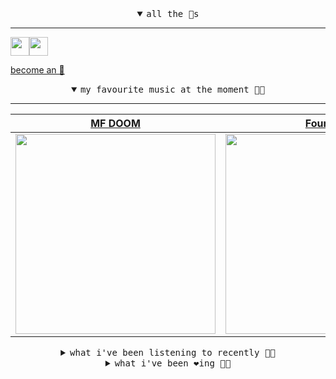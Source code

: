 <details open>

<summary align="center"><samp>all the 🥚s</samp></summary>
<hr />

<a href="https://github.com/pvinis"><img src="https://avatars.githubusercontent.com/u/100233?s=90&v=4" width="30" height="30" /><a href="https://github.com/maxPugh"><img src="https://avatars.githubusercontent.com/u/46350013?s=90&u=52a601eaa2d272b35477d096fe782ebf0a8a1f68&v=4" width="30" height="30" />

<samp><a href="https://github.com/bitttttten/bitttttten/stargazers">become an 🥚</a></samp>

</details>

<details open>

<summary align="center"><samp>my favourite music at the moment 🎵🎶</samp></summary>
<hr />

<!-- toc -->

| [MF DOOM](https://open.spotify.com/artist/2pAWfrd7WFF3XhVt9GooDL)                                                                                                | [Four Tet](https://open.spotify.com/artist/7Eu1txygG6nJttLHbZdQOh)                                                                                               | [CZARFACE](https://open.spotify.com/artist/4John8fJ3LKqFho0pselVr)                                                                                               | [Flavien Berger](https://open.spotify.com/artist/5PyU5aVBI66v0pkCIvEJfu)                                                                                         |
| ---------------------------------------------------------------------------------------------------------------------------------------------------------------- | ---------------------------------------------------------------------------------------------------------------------------------------------------------------- | ---------------------------------------------------------------------------------------------------------------------------------------------------------------- | ---------------------------------------------------------------------------------------------------------------------------------------------------------------- |
| [<img src="https://i.scdn.co/image/ab6761610000e5eb3e9a6caa41a80b9238a49784" width="320" height="auto">](https://open.spotify.com/artist/2pAWfrd7WFF3XhVt9GooDL) | [<img src="https://i.scdn.co/image/ab6761610000e5eb84e29d09b4917bec2700a0d7" width="320" height="auto">](https://open.spotify.com/artist/7Eu1txygG6nJttLHbZdQOh) | [<img src="https://i.scdn.co/image/ab6761610000e5eb6eb6199d9cfa297bfe590e3f" width="320" height="auto">](https://open.spotify.com/artist/4John8fJ3LKqFho0pselVr) | [<img src="https://i.scdn.co/image/ab6761610000e5eb01f5007de04297228a82302e" width="320" height="auto">](https://open.spotify.com/artist/5PyU5aVBI66v0pkCIvEJfu) |

<!-- tocstop -->

</details>

<details>

<summary align="center"><samp>what i've been listening to recently 🎵🎶</samp></summary>
<hr />

<!-- toc -->

| [Log In Your Fire<br />Kaitlyn Aurelia Smith, Emile …](https://open.spotify.com/track/7txXo9E9GS7ioSX1g3RNSv)                                                   | [STOOZY - Kwake Dub Version 2<br />Dean Blunt](https://open.spotify.com/track/751ZAHqNNMr2NtfVBIuUZz)                                                           | [Mahi Mahi<br />Moonfish, Maria Chiara Argirò…](https://open.spotify.com/track/2NUTRCnkJOycn9NR81MeZU)                                                          | [Virtual Self<br />Deantoni Parks](https://open.spotify.com/track/6CixO0oBFVvs58oprRFaUy)                                                                       |
| --------------------------------------------------------------------------------------------------------------------------------------------------------------- | --------------------------------------------------------------------------------------------------------------------------------------------------------------- | --------------------------------------------------------------------------------------------------------------------------------------------------------------- | --------------------------------------------------------------------------------------------------------------------------------------------------------------- |
| [<img src="https://i.scdn.co/image/ab6761610000e5eb743be6c7d50fcbc565aec1ba" width="320" height="auto">](https://open.spotify.com/track/7txXo9E9GS7ioSX1g3RNSv) | [<img src="https://i.scdn.co/image/ab6761610000e5ebc42b1405f2483637795d789f" width="320" height="auto">](https://open.spotify.com/track/751ZAHqNNMr2NtfVBIuUZz) | [<img src="https://i.scdn.co/image/ab6761610000e5eb02cfe2e0ef0b14cfd9339566" width="320" height="auto">](https://open.spotify.com/track/2NUTRCnkJOycn9NR81MeZU) | [<img src="https://i.scdn.co/image/fd0b0ada9982569d51b1e105e59bfb00282a835a" width="320" height="auto">](https://open.spotify.com/track/6CixO0oBFVvs58oprRFaUy) |

<!-- tocstop -->

</details>

<details>

<summary align="center"><samp>what i've been ❤️ing 🎵🎶</samp></summary>
<hr />

<!-- toc -->

| [Guinnesses feat. Angelika & 4…<br />MF DOOM](https://open.spotify.com/album/1UcS2nqUhxrZjrBZ3tHk2N)                                                            | [Break in the Action<br />CZARFACE, MF DOOM](https://open.spotify.com/album/4odeNH2Qe9DAxT3sC1qq9p)                                                             | [LA Trance<br />Four Tet](https://open.spotify.com/album/74r6JJ97ipO0CREXP9PMqZ)                                                                                | [carmelita<br />Flavien Berger](https://open.spotify.com/album/1w4ephdZYqK3RvXbV0dShi)                                                                          |
| --------------------------------------------------------------------------------------------------------------------------------------------------------------- | --------------------------------------------------------------------------------------------------------------------------------------------------------------- | --------------------------------------------------------------------------------------------------------------------------------------------------------------- | --------------------------------------------------------------------------------------------------------------------------------------------------------------- |
| [<img src="https://i.scdn.co/image/ab67616d0000b27352f194d02c39909d1b284799" width="320" height="auto">](https://open.spotify.com/album/1UcS2nqUhxrZjrBZ3tHk2N) | [<img src="https://i.scdn.co/image/ab67616d0000b273c81512cf4ad12711299b94ea" width="320" height="auto">](https://open.spotify.com/album/4odeNH2Qe9DAxT3sC1qq9p) | [<img src="https://i.scdn.co/image/ab67616d0000b2733f31769b727102837cb32a63" width="320" height="auto">](https://open.spotify.com/album/74r6JJ97ipO0CREXP9PMqZ) | [<img src="https://i.scdn.co/image/ab67616d0000b2737e71c2e44af3df1e02bc7bee" width="320" height="auto">](https://open.spotify.com/album/1w4ephdZYqK3RvXbV0dShi) |

<!-- tocstop -->

</details>
